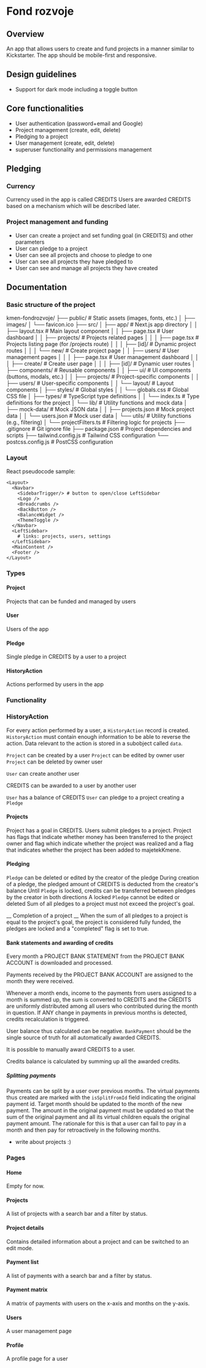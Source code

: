 

# Fond rozvoje

## Overview
An app that allows users to create and fund projects in a manner similar to Kickstarter.
The app should be mobile-first and responsive.

## Design guidelines
- Support for dark mode including a toggle button

## Core functionalities
- User authentication (password+email and Google)
- Project management (create, edit, delete)
- Pledging to a project
- User management (create, edit, delete)
- superuser functionality and permissions management

## Pledging
### Currency
Currency used in the app is called CREDITS
Users are awarded CREDITS based on a mechanism which will be described later.

### Project management and funding
- User can create a project and set funding goal (in CREDITS) and other parameters
- User can pledge to a project
- User can see all projects and choose to pledge to one
- User can see all projects they have pledged to
- User can see and manage all projects they have created


## Documentation

### Basic structure of the project

kmen-fondrozvoje/
├── public/                     # Static assets (images, fonts, etc.)
│   ├── images/
│   └── favicon.ico
├── src/
│   ├── app/                    # Next.js app directory
│   │   ├── layout.tsx          # Main layout component
│   │   ├── page.tsx            # User dashboard
│   │   ├── projects/           # Projects related pages
│   │   │   ├── page.tsx        # Projects listing page (for /projects route)
│   │   │   ├── [id]/           # Dynamic project routes
│   │   │   └── new/            # Create project page
│   │   ├── users/              # User management pages
│   │   │   ├── page.tsx        # User management dashboard
│   │   │   ├── create/         # Create user page
│   │   │   ├── [id]/           # Dynamic user routes
│   ├── components/             # Reusable components
│   │   ├── ui/                 # UI components (buttons, modals, etc.)
│   │   ├── projects/           # Project-specific components
│   │   ├── users/              # User-specific components
│   │   └── layout/             # Layout components
│   ├── styles/                 # Global styles
│   │   └── globals.css         # Global CSS file
│   ├── types/                  # TypeScript type definitions
│   │   └── index.ts            # Type definitions for the project
│   └── lib/                    # Utility functions and mock data
│       ├── mock-data/          # Mock JSON data
│       │   ├── projects.json    # Mock project data
│       │   └── users.json       # Mock user data
│       └── utils/              # Utility functions (e.g., filtering)
│           └── projectFilters.ts # Filtering logic for projects
├── .gitignore                  # Git ignore file
├── package.json                # Project dependencies and scripts
├── tailwind.config.js          # Tailwind CSS configuration
└── postcss.config.js           # PostCSS configuration


### Layout


React pseudocode sample:
```
<Layout>
  <Navbar>
    <SidebarTrigger/> # button to open/close LeftSidebar
    <Logo />
    <Breadcrumbs />
    <BackButton />
    <BalanceWidget />
    <ThemeToggle />
  </Navbar>
  <LeftSidebar>
    # links: projects, users, settings
  </LeftSidebar>
  <MainContent />
  <Footer />
</Layout>
```



### Types

#### Project
Projects that can be funded and managed by users

#### User
Users of the app

#### Pledge
Single pledge in CREDITS by a user to a project

#### HistoryAction
Actions performed by users in the app


### Functionality

### HistoryAction 
For every action performed by a user, a `HistoryAction` record is created.
`HistoryAction` must contain enough information to be able to reverse the action.
Data relevant to the action is stored in a subobject called `data`.

`Project` can be created by a user
`Project` can be edited by owner user
`Project` can be deleted by owner user

`User` can create another user

CREDITS can be awarded to a user by another user

`User` has a balance of CREDITS
`User` can pledge to a project creating a `Pledge`


#### Projects
Project has a goal in CREDITS.
Users submit pledges to a project.
Project has flags that indicate whether money has been transferred to the project owner
and flag which indicate whether the project was realized and a flag that indicates whether the project has been added to majetekKmene.

#### Pledging
`Pledge` can be deleted or edited by the creator of the pledge
During creation of a pledge, the pledged amount of CREDITS is deducted from the creator's balance
Until `Pledge` is locked, credits can be transferred between pledges by the creator in both directions
A locked `Pledge` cannot be edited or deleted
Sum of all pledges to a project must not exceed the project's goal.

__ Completion of a project __
When the sum of all pledges to a project is equal to the project's goal, the project is considered fully funded, the pledges are locked and a "completed" flag is set to true.

#### Bank statements and awarding of credits
Every month a PROJECT BANK STATEMENT from the PROJECT BANK ACCOUNT is downloaded and processed.

Payments received by the PROJECT BANK ACCOUNT are assigned to the month they were received.

Whenever a month ends, income to the payments from users assigned to a month is summed up, the sum is converted to CREDITS and the CREDITS are uniformly distributed among all users who contributed during the month in question. 
If ANY change in payments in previous months is detected, credits recalculation is triggered.

User balance thus calculated can be negative.
`BankPayment` should be the single source of truth for all automatically awarded CREDITS.

It is possible to manually award CREDITS to a user.

Credits balance is calculated by summing up all the awarded credits.

##### Splitting payments
Payments can be split by a user over previous months. The virtual payments thus created are marked with the `isSplitFromId` field indicating the original payment id. Target month should be updated to the month of the new payment.
The amount in the original payment must be updated so that the sum of the original payment and all its virtual children equals the original payment amount.
The rationale for this is that a user can fail to pay in a month and then pay for retroactively in the following months.

- write about projects :)



### Pages

#### Home
Empty for now.

#### Projects
A list of projects with a search bar and a filter by status.

#### Project details
Contains detailed information about a project and can be switched to an edit mode.

#### Payment list
A list of payments with a search bar and a filter by status.

#### Payment matrix
A matrix of payments with users on the x-axis and months on the y-axis.

#### Users
A user management page

#### Profile
A profile page for a user

